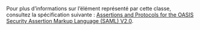 Pour plus d’informations sur l’élément représenté par cette classe, consultez la spécification suivante : [Assertions and Protocols for the OASIS Security Assertion Markup Language (SAML) V2.0](https://docs.oasis-open.org/security/saml/v2.0/saml-core-2.0-os.pdf).
